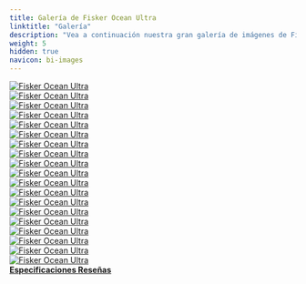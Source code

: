 ```yaml
---
title: Galería de Fisker Ocean Ultra
linktitle: "Galería"
description: "Vea a continuación nuestra gran galería de imágenes de Fisker Ocean Ultra. Haga clic en las imágenes para versiones en alta resolución."
weight: 5
hidden: true
navicon: bi-images
---
```

<!-- markdownlint-disable MD033 -->
<div class="row" id ="my-gallery">
	<div class="pswp-grid-item col-6 col-md-4">
		<a href="https://media.evkx.net/multimedia/models/fisker/ocean/ocean_ultra/colors_1.jpg"
data-pswp-src="https://media.evkx.net/multimedia/models/fisker/ocean/ocean_ultra/colors_1.jpg"
data-pswp-width="3000"
data-pswp-height="2250" 
target="_blank">
			<img src="https://media.evkx.net/multimedia/models/fisker/ocean/ocean_ultra/colors_1_xst.jpg" alt="Fisker Ocean Ultra" class="img-fluid " />
		</a>
	</div>
	<div class="pswp-grid-item col-6 col-md-4">
		<a href="https://media.evkx.net/multimedia/models/fisker/ocean/ocean_ultra/dynamic_1.jpg"
data-pswp-src="https://media.evkx.net/multimedia/models/fisker/ocean/ocean_ultra/dynamic_1.jpg"
data-pswp-width="3000"
data-pswp-height="2250" 
target="_blank">
			<img src="https://media.evkx.net/multimedia/models/fisker/ocean/ocean_ultra/dynamic_1_xst.jpg" alt="Fisker Ocean Ultra" class="img-fluid " />
		</a>
	</div>
	<div class="pswp-grid-item col-6 col-md-4">
		<a href="https://media.evkx.net/multimedia/models/fisker/ocean/ocean_ultra/exterior_1.jpg"
data-pswp-src="https://media.evkx.net/multimedia/models/fisker/ocean/ocean_ultra/exterior_1.jpg"
data-pswp-width="3000"
data-pswp-height="1635" 
target="_blank">
			<img src="https://media.evkx.net/multimedia/models/fisker/ocean/ocean_ultra/exterior_1_xst.jpg" alt="Fisker Ocean Ultra" class="img-fluid " />
		</a>
	</div>
	<div class="pswp-grid-item col-6 col-md-4">
		<a href="https://media.evkx.net/multimedia/models/fisker/ocean/ocean_ultra/exterior_2.jpg"
data-pswp-src="https://media.evkx.net/multimedia/models/fisker/ocean/ocean_ultra/exterior_2.jpg"
data-pswp-width="3000"
data-pswp-height="1834" 
target="_blank">
			<img src="https://media.evkx.net/multimedia/models/fisker/ocean/ocean_ultra/exterior_2_xst.jpg" alt="Fisker Ocean Ultra" class="img-fluid " />
		</a>
	</div>
	<div class="pswp-grid-item col-6 col-md-4">
		<a href="https://media.evkx.net/multimedia/models/fisker/ocean/ocean_ultra/exterior_3.jpg"
data-pswp-src="https://media.evkx.net/multimedia/models/fisker/ocean/ocean_ultra/exterior_3.jpg"
data-pswp-width="3000"
data-pswp-height="1875" 
target="_blank">
			<img src="https://media.evkx.net/multimedia/models/fisker/ocean/ocean_ultra/exterior_3_xst.jpg" alt="Fisker Ocean Ultra" class="img-fluid " />
		</a>
	</div>
	<div class="pswp-grid-item col-6 col-md-4">
		<a href="https://media.evkx.net/multimedia/models/fisker/ocean/ocean_ultra/exterior_4.jpg"
data-pswp-src="https://media.evkx.net/multimedia/models/fisker/ocean/ocean_ultra/exterior_4.jpg"
data-pswp-width="3000"
data-pswp-height="1902" 
target="_blank">
			<img src="https://media.evkx.net/multimedia/models/fisker/ocean/ocean_ultra/exterior_4_xst.jpg" alt="Fisker Ocean Ultra" class="img-fluid " />
		</a>
	</div>
	<div class="pswp-grid-item col-6 col-md-4">
		<a href="https://media.evkx.net/multimedia/models/fisker/ocean/ocean_ultra/exterior_5.jpg"
data-pswp-src="https://media.evkx.net/multimedia/models/fisker/ocean/ocean_ultra/exterior_5.jpg"
data-pswp-width="3000"
data-pswp-height="2250" 
target="_blank">
			<img src="https://media.evkx.net/multimedia/models/fisker/ocean/ocean_ultra/exterior_5_xst.jpg" alt="Fisker Ocean Ultra" class="img-fluid " />
		</a>
	</div>
	<div class="pswp-grid-item col-6 col-md-4">
		<a href="https://media.evkx.net/multimedia/models/fisker/ocean/ocean_ultra/exterior_6.jpg"
data-pswp-src="https://media.evkx.net/multimedia/models/fisker/ocean/ocean_ultra/exterior_6.jpg"
data-pswp-width="3000"
data-pswp-height="2250" 
target="_blank">
			<img src="https://media.evkx.net/multimedia/models/fisker/ocean/ocean_ultra/exterior_6_xst.jpg" alt="Fisker Ocean Ultra" class="img-fluid " />
		</a>
	</div>
	<div class="pswp-grid-item col-6 col-md-4">
		<a href="https://media.evkx.net/multimedia/models/fisker/ocean/ocean_ultra/exterior_7.jpg"
data-pswp-src="https://media.evkx.net/multimedia/models/fisker/ocean/ocean_ultra/exterior_7.jpg"
data-pswp-width="3000"
data-pswp-height="2250" 
target="_blank">
			<img src="https://media.evkx.net/multimedia/models/fisker/ocean/ocean_ultra/exterior_7_xst.jpg" alt="Fisker Ocean Ultra" class="img-fluid " />
		</a>
	</div>
	<div class="pswp-grid-item col-6 col-md-4">
		<a href="https://media.evkx.net/multimedia/models/fisker/ocean/ocean_ultra/exterior_8.jpg"
data-pswp-src="https://media.evkx.net/multimedia/models/fisker/ocean/ocean_ultra/exterior_8.jpg"
data-pswp-width="3000"
data-pswp-height="2250" 
target="_blank">
			<img src="https://media.evkx.net/multimedia/models/fisker/ocean/ocean_ultra/exterior_8_xst.jpg" alt="Fisker Ocean Ultra" class="img-fluid " />
		</a>
	</div>
	<div class="pswp-grid-item col-6 col-md-4">
		<a href="https://media.evkx.net/multimedia/models/fisker/ocean/ocean_ultra/frontseats_2.jpg"
data-pswp-src="https://media.evkx.net/multimedia/models/fisker/ocean/ocean_ultra/frontseats_2.jpg"
data-pswp-width="3000"
data-pswp-height="1687" 
target="_blank">
			<img src="https://media.evkx.net/multimedia/models/fisker/ocean/ocean_ultra/frontseats_2_xst.jpg" alt="Fisker Ocean Ultra" class="img-fluid " />
		</a>
	</div>
	<div class="pswp-grid-item col-6 col-md-4">
		<a href="https://media.evkx.net/multimedia/models/fisker/ocean/ocean_ultra/interior_2.jpg"
data-pswp-src="https://media.evkx.net/multimedia/models/fisker/ocean/ocean_ultra/interior_2.jpg"
data-pswp-width="3000"
data-pswp-height="1687" 
target="_blank">
			<img src="https://media.evkx.net/multimedia/models/fisker/ocean/ocean_ultra/interior_2_xst.jpg" alt="Fisker Ocean Ultra" class="img-fluid " />
		</a>
	</div>
	<div class="pswp-grid-item col-6 col-md-4">
		<a href="https://media.evkx.net/multimedia/models/fisker/ocean/ocean_ultra/interior_3.jpg"
data-pswp-src="https://media.evkx.net/multimedia/models/fisker/ocean/ocean_ultra/interior_3.jpg"
data-pswp-width="3000"
data-pswp-height="1687" 
target="_blank">
			<img src="https://media.evkx.net/multimedia/models/fisker/ocean/ocean_ultra/interior_3_xst.jpg" alt="Fisker Ocean Ultra" class="img-fluid " />
		</a>
	</div>
	<div class="pswp-grid-item col-6 col-md-4">
		<a href="https://media.evkx.net/multimedia/models/fisker/ocean/ocean_ultra/interior_4.jpg"
data-pswp-src="https://media.evkx.net/multimedia/models/fisker/ocean/ocean_ultra/interior_4.jpg"
data-pswp-width="3000"
data-pswp-height="1687" 
target="_blank">
			<img src="https://media.evkx.net/multimedia/models/fisker/ocean/ocean_ultra/interior_4_xst.jpg" alt="Fisker Ocean Ultra" class="img-fluid " />
		</a>
	</div>
	<div class="pswp-grid-item col-6 col-md-4">
		<a href="https://media.evkx.net/multimedia/models/fisker/ocean/ocean_ultra/main_1.jpg"
data-pswp-src="https://media.evkx.net/multimedia/models/fisker/ocean/ocean_ultra/main_1.jpg"
data-pswp-width="3000"
data-pswp-height="2000" 
target="_blank">
			<img src="https://media.evkx.net/multimedia/models/fisker/ocean/ocean_ultra/main_1_xst.jpg" alt="Fisker Ocean Ultra" class="img-fluid " />
		</a>
	</div>
	<div class="pswp-grid-item col-6 col-md-4">
		<a href="https://media.evkx.net/multimedia/models/fisker/ocean/ocean_ultra/rearlights_1.jpg"
data-pswp-src="https://media.evkx.net/multimedia/models/fisker/ocean/ocean_ultra/rearlights_1.jpg"
data-pswp-width="3000"
data-pswp-height="2250" 
target="_blank">
			<img src="https://media.evkx.net/multimedia/models/fisker/ocean/ocean_ultra/rearlights_1_xst.jpg" alt="Fisker Ocean Ultra" class="img-fluid " />
		</a>
	</div>
	<div class="pswp-grid-item col-6 col-md-4">
		<a href="https://media.evkx.net/multimedia/models/fisker/ocean/ocean_ultra/rearlights_2.jpg"
data-pswp-src="https://media.evkx.net/multimedia/models/fisker/ocean/ocean_ultra/rearlights_2.jpg"
data-pswp-width="3000"
data-pswp-height="2250" 
target="_blank">
			<img src="https://media.evkx.net/multimedia/models/fisker/ocean/ocean_ultra/rearlights_2_xst.jpg" alt="Fisker Ocean Ultra" class="img-fluid " />
		</a>
	</div>
	<div class="pswp-grid-item col-6 col-md-4">
		<a href="https://media.evkx.net/multimedia/models/fisker/ocean/ocean_ultra/screens_1.jpg"
data-pswp-src="https://media.evkx.net/multimedia/models/fisker/ocean/ocean_ultra/screens_1.jpg"
data-pswp-width="1920"
data-pswp-height="1080" 
target="_blank">
			<img src="https://media.evkx.net/multimedia/models/fisker/ocean/ocean_ultra/screens_1_xst.jpg" alt="Fisker Ocean Ultra" class="img-fluid " />
		</a>
	</div>
	<div class="pswp-grid-item col-6 col-md-4">
		<a href="https://media.evkx.net/multimedia/models/fisker/ocean/ocean_ultra/screens_2.jpg"
data-pswp-src="https://media.evkx.net/multimedia/models/fisker/ocean/ocean_ultra/screens_2.jpg"
data-pswp-width="1920"
data-pswp-height="1080" 
target="_blank">
			<img src="https://media.evkx.net/multimedia/models/fisker/ocean/ocean_ultra/screens_2_xst.jpg" alt="Fisker Ocean Ultra" class="img-fluid " />
		</a>
	</div>
</div>
<script type="module">
  import PhotoSwipeLightbox from '/js/photoswipe-lightbox.esm.js';
    const lightbox = new PhotoSwipeLightbox({
       gallery: '#my-gallery',
        children: 'a',
        pswpModule: () => import('/js/photoswipe.esm.js')
    });
lightbox.init();
</script>
<div class="mt-3 mb-3">
<a href="../specifications/" class="text-decoration-none text-black">
<strong><i class="bi-arrow-left"></i> Especificaciones </strong>
</a>
<a href="../reviews/" class="text-decoration-none text-black float-end">
<strong>Reseñas <i class="bi-arrow-right"></i></strong>
</a>
</div>
